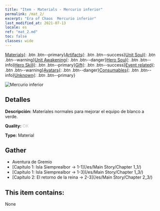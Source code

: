 ```yaml
---
title: "Item - Materials - Mercurio inferior"
permalink: /mat_2/
excerpt: "Era of Chaos  Mercurio inferior"
last_modified_at: 2021-07-13
locale: es
ref: "mat_2.md"
toc: false
classes: wide
---
```

 [Materials](/ItemsES/){: .btn .btn--primary}[Artifacts](/ItemsES/Artifacts/){: .btn .btn--success}[Unit Soul](/ItemsES/UnitSoul/){: .btn .btn--warning}[Unit Awakening](/ItemsES/UnitAwakening/){: .btn .btn--danger}[Hero Soul](/ItemsES/HeroSoul/){: .btn .btn--info}[Hero Skill](/ItemsES/HeroSkill/){: .btn .btn--primary}[Gift](/ItemsES/Gift/){: .btn .btn--success}[Event related](/ItemsES/Events/){: .btn .btn--warning}[Avatars](/ItemsES/Avatars/){: .btn .btn--danger}[Consumables](/ItemsES/Consumables/){: .btn .btn--info}[Unknown](/ItemsES/Unknown/){: .btn .btn--primary}

 ![Mercurio inferior](/images/t/i_cailiao_shuiyin1.png)

## Detalles
 **Descripción:** Materiales normales para mejorar el equipo de blanco a verde.

 **Quality:** <span style="color: #C0C0C0">OK</span>

 **Type:** Material

## Gather

*    Aventura de Gremio 
*    [Capítulo 1: Isla Siemprealbor -> 1-1](/es/Main Story/Chapter 1_1/) 
*    [Capítulo 1: Isla Siemprealbor -> 1-3](/es/Main Story/Chapter 1_3/) 
*    [Capítulo 2: El retorno de la reina -> 2-3](/es/Main Story/Chapter 2_3/) 

## This item contains:

  None

